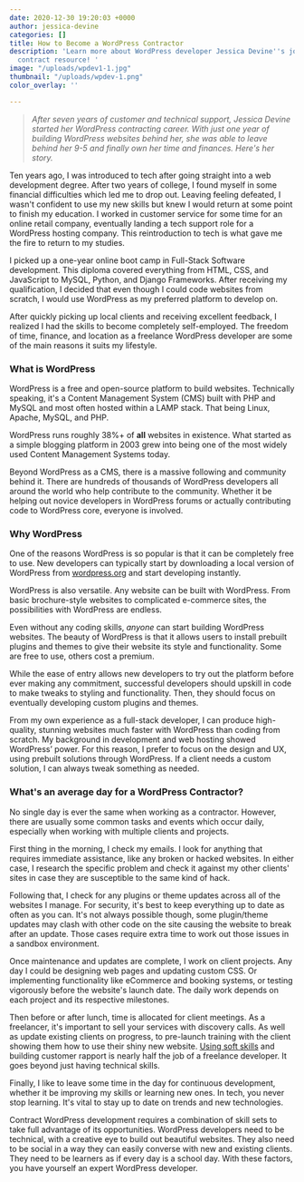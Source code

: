 ```yaml
---
date: 2020-12-30 19:20:03 +0000
author: jessica-devine
categories: []
title: How to Become a WordPress Contractor
description: 'Learn more about WordPress developer Jessica Devine''s journey as a
  contract resource! '
image: "/uploads/wpdev1-1.jpg"
thumbnail: "/uploads/wpdev-1.png"
color_overlay: ''

---
```

> _After seven years of customer and technical support, Jessica Devine started her WordPress contracting career. With just one year of building WordPress websites behind her, she was able to leave behind her 9-5 and finally own her time and finances. Here's her story._

Ten years ago, I was introduced to tech after going straight into a web development degree. After two years of college, I found myself in some financial difficulties which led me to drop out. Leaving feeling defeated, I wasn't confident to use my new skills but knew I would return at some point to finish my education. I worked in customer service for some time for an online retail company, eventually landing a tech support role for a WordPress hosting company. This reintroduction to tech is what gave me the fire to return to my studies.

I picked up a one-year online boot camp in Full-Stack Software development. This diploma covered everything from HTML, CSS, and JavaScript to MySQL, Python, and Django Frameworks. After receiving my qualification, I decided that even though I could code websites from scratch, I would use WordPress as my preferred platform to develop on.

After quickly picking up local clients and receiving excellent feedback, I realized I had the skills to become completely self-employed. The freedom of time, finance, and location as a freelance WordPress developer are some of the main reasons it suits my lifestyle.

### **What is WordPress**

WordPress is a free and open-source platform to build websites. Technically speaking, it's a Content Management System (CMS) built with PHP and MySQL and most often hosted within a LAMP stack. That being Linux, Apache, MySQL, and PHP.

WordPress runs roughly 38%+ of **all** websites in existence. What started as a simple blogging platform in 2003 grew into being one of the most widely used Content Management Systems today.

Beyond WordPress as a CMS, there is a massive following and community behind it. There are hundreds of thousands of WordPress developers all around the world who help contribute to the community. Whether it be helping out novice developers in WordPress forums or actually contributing code to WordPress core, everyone is involved.

### **Why WordPress**

One of the reasons WordPress is so popular is that it can be completely free to use. New developers can typically start by downloading a local version of WordPress from [wordpress.org](http://wordpress.org) and start developing instantly.

WordPress is also versatile. Any website can be built with WordPress. From basic brochure-style websites to complicated e-commerce sites, the possibilities with WordPress are endless.

Even without any coding skills, _anyone_ can start building WordPress websites. The beauty of WordPress is that it allows users to install prebuilt plugins and themes to give their website its style and functionality. Some are free to use, others cost a premium.

While the ease of entry allows new developers to try out the platform before ever making any commitment, successful developers should upskill in code to make tweaks to styling and functionality. Then, they should focus on eventually developing custom plugins and themes.

From my own experience as a full-stack developer, I can produce high-quality, stunning websites much faster with WordPress than coding from scratch. My background in development and web hosting showed WordPress’ power. For this reason, I prefer to focus on the design and UX, using prebuilt solutions through WordPress. If a client needs a custom solution, I can always tweak something as needed.

### **What's an average day for a WordPress Contractor?**

No single day is ever the same when working as a contractor. However, there are usually some common tasks and events which occur daily, especially when working with multiple clients and projects.

First thing in the morning, I check my emails. I look for anything that requires immediate assistance, like any broken or hacked websites. In either case, I research the specific problem and check it against my other clients' sites in case they are susceptible to the same kind of hack.

Following that, I check for any plugins or theme updates across all of the websites I manage. For security, it's best to keep everything up to date as often as you can. It's not always possible though, some plugin/theme updates may clash with other code on the site causing the website to break after an update. Those cases require extra time to work out those issues in a sandbox environment.

Once maintenance and updates are complete, I work on client projects. Any day I could be designing web pages and updating custom CSS. Or implementing functionality like eCommerce and booking systems, or testing vigorously before the website's launch date. The daily work depends on each project and its respective milestones.

Then before or after lunch, time is allocated for client meetings. As a freelancer, it's important to sell your services with discovery calls. As well as update existing clients on progress, to pre-launch training with the client showing them how to use their shiny new website. [Using soft skills](https://esteemed.io/blog/2020/09/02/6-soft-skills-every-developer-needs-to-get-hired/) and building customer rapport is nearly half the job of a freelance developer. It goes beyond just having technical skills.

Finally, I like to leave some time in the day for continuous development, whether it be improving my skills or learning new ones. In tech, you never stop learning. It's vital to stay up to date on trends and new technologies.

Contract WordPress development requires a combination of skill sets to take full advantage of its opportunities. WordPress developers need to be technical, with a creative eye to build out beautiful websites. They also need to be social in a way they can easily converse with new and existing clients. They need to be learners as if every day is a school day. With these factors, you have yourself an expert WordPress developer.